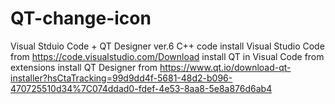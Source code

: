 # QT-change-icon
Visual Stduio Code + QT Designer ver.6
C++ code
install Visual Studio Code from https://code.visualstudio.com/Download
install QT in Visual Code from extensions
install QT Designer from https://www.qt.io/download-qt-installer?hsCtaTracking=99d9dd4f-5681-48d2-b096-470725510d34%7C074ddad0-fdef-4e53-8aa8-5e8a876d6ab4
